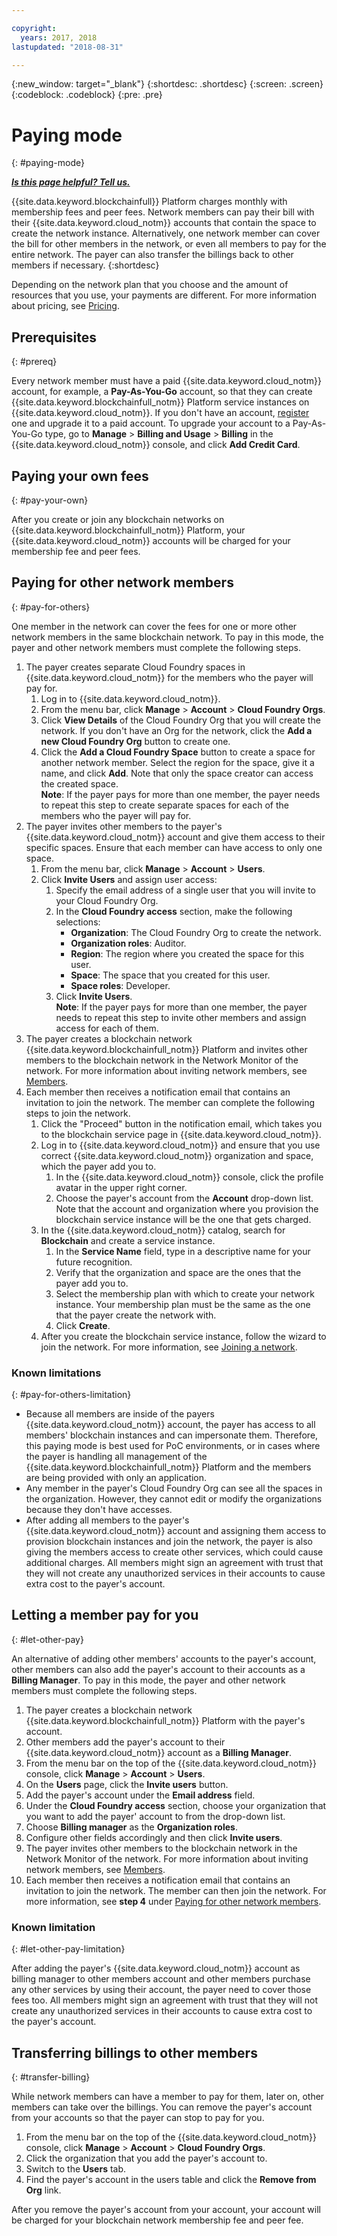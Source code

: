 ```yaml
---

copyright:
  years: 2017, 2018
lastupdated: "2018-08-31"

---
```


{:new_window: target="_blank"}
{:shortdesc: .shortdesc}
{:screen: .screen}
{:codeblock: .codeblock}
{:pre: .pre}

# Paying mode
{: #paying-mode}


***[Is this page helpful? Tell us.](https://www.surveygizmo.com/s3/4501493/IBM-Blockchain-Documentation)***


{{site.data.keyword.blockchainfull}} Platform charges monthly with membership fees and peer fees. Network members can pay their bill with their {{site.data.keyword.cloud_notm}} accounts that contain the space to create the network instance. Alternatively, one network member can cover the bill for other members in the network, or even all members to pay for the entire network. The payer can also transfer the billings back to other members if necessary.
{:shortdesc}

Depending on the network plan that you choose and the amount of resources that you use, your payments are different. For more information about pricing, see [Pricing](pricing.html).

## Prerequisites
{: #prereq}

Every network member must have a paid {{site.data.keyword.cloud_notm}} account, for example, a **Pay-As-You-Go** account, so that they can create {{site.data.keyword.blockchainfull_notm}} Platform service instances on {{site.data.keyword.cloud_notm}}. If you don't have an account, [register](https://console.bluemix.net/registration/) one and upgrade it to a paid account. To upgrade your account to a Pay-As-You-Go type, go to **Manage** > **Billing and Usage** > **Billing** in the {{site.data.keyword.cloud_notm}} console, and click **Add Credit Card**.


## Paying your own fees
{: #pay-your-own}

After you create or join any blockchain networks on {{site.data.keyword.blockchainfull_notm}} Platform, your {{site.data.keyword.cloud_notm}} accounts will be charged for your membership fee and peer fees.


## Paying for other network members
{: #pay-for-others}

One member in the network can cover the fees for one or more other network members in the same blockchain network. To pay in this mode, the payer and other network members must complete the following steps.

1. The payer creates separate Cloud Foundry spaces in {{site.data.keyword.cloud_notm}} for the members who the payer will pay for.
   1. Log in to {{site.data.keyword.cloud_notm}}.
   2. From the menu bar, click **Manage** > **Account** > **Cloud Foundry Orgs**.
   3. Click **View Details** of the Cloud Foundry Org that you will create the network. If you don't have an Org for the network, click the **Add a new Cloud Foundry Org** button to create one.
   4. Click the **Add a Cloud Foundry Space** button to create a space for another network member. Select the region for the space, give it a name, and click **Add**.  Note that only the space creator can access the created space.  
   **Note**: If the payer pays for more than one member, the payer needs to repeat this step to create separate spaces for each of the members who the payer will pay for.
2. The payer invites other members to the payer's {{site.data.keyword.cloud_notm}} account and give them access to their specific spaces. Ensure that each member can have access to only one space.
   1. From the menu bar, click **Manage** > **Account** > **Users**.  
   2. Click **Invite Users** and assign user access:
      1. Specify the email address of a single user that you will invite to your Cloud Foundry Org.
      2. In the **Cloud Foundry access** section, make the following selections:
         - **Organization**: The Cloud Foundry Org to create the network.
         - **Organization roles**: Auditor.
         - **Region**: The region where you created the space for this user.
         - **Space**: The space that you created for this user.
         - **Space roles**: Developer.
      3. Click **Invite Users**.  
   **Note**: If the payer pays for more than one member, the payer needs to repeat this step to invite other members and assign access for each of them.
3. The payer creates a blockchain network {{site.data.keyword.blockchainfull_notm}} Platform and invites other members to the blockchain network in the Network Monitor of the network. For more information about inviting network members, see [Members](https://console.bluemix.net/docs/services/blockchain/v10_dashboard.html#members).
4. Each member then receives a notification email that contains an invitation to join the network. The member can complete the following steps to join the network.
   1. Click the "Proceed" button in the notification email, which takes you to the blockchain service page in {{site.data.keyword.cloud_notm}}.
   2. Log in to {{site.data.keyword.cloud_notm}} and ensure that you use correct {{site.data.keyword.cloud_notm}} organization and space, which the payer add you to.
      1. In the {{site.data.keyword.cloud_notm}} console, click the profile avatar in the upper right corner.
      2. Choose the payer's account from the **Account** drop-down list.  Note that the account and organization where you provision the blockchain service instance will be the one that gets charged.  
   3. In the {{site.data.keyword.cloud_notm}} catalog, search for **Blockchain** and create a service instance.
      1. In the **Service Name** field, type in a descriptive name for your future recognition.
      2. Verify that the organization and space are the ones that the payer add you to.
      3. Select the membership plan with which to create your network instance. Your membership plan must be the same as the one that the payer create the network with.
      4. Click **Create**.
   4. After you create the blockchain service instance, follow the wizard to join the network.  For more information, see [Joining a network](https://console.bluemix.net/docs/services/blockchain/get_start.html#joining-a-network).

### Known limitations
{: #pay-for-others-limitation}
- Because all members are inside of the payers {{site.data.keyword.cloud_notm}} account, the payer has access to all members' blockchain instances and can impersonate them. Therefore, this paying mode is best used for PoC environments, or in cases where the payer is handling all management of the {{site.data.keyword.blockchainfull_notm}} Platform and the members are being provided with only an application.  
- Any member in the payer's Cloud Foundry Org can see all the spaces in the organization.  However, they cannot edit or modify the organizations because they don't have accesses.  
- After adding all members to the payer's {{site.data.keyword.cloud_notm}} account and assigning them access to provision blockchain instances and join the network, the payer is also giving the members access to create other services, which could cause additional charges. All members might sign an agreement with trust that they will not create any unauthorized services in their accounts to cause extra cost to the payer's account.  

## Letting a member pay for you
{: #let-other-pay}

An alternative of adding other members' accounts to the payer's account, other members can also add the payer's account to their accounts as a **Billing Manager**. To pay in this mode, the payer and other network members must complete the following steps.

1. The payer creates a blockchain network {{site.data.keyword.blockchainfull_notm}} Platform with the payer's account.
2. Other members add the payer's account to their {{site.data.keyword.cloud_notm}} account as a **Billing Manager**.
  1. From the menu bar on the top of the {{site.data.keyword.cloud_notm}} console, click **Manage** > **Account** > **Users**.
  2. On the **Users** page, click the **Invite users** button.
  3. Add the payer's account under the **Email address** field.
  4. Under the **Cloud Foundry access** section, choose your organization that you want to add the payer' account to from the drop-down list.
  5. Choose **Billing manager** as the **Organization roles**.
  6. Configure other fields accordingly and then click **Invite users**.  
3. The payer invites other members to the blockchain network in the Network Monitor of the network. For more information about inviting network members, see [Members](https://console.bluemix.net/docs/services/blockchain/v10_dashboard.html#members).
4. Each member then receives a notification email that contains an invitation to join the network. The member can then join the network. For more information, see **step 4** under [Paying for other network members](#pay-for-others).

### Known limitation
{: #let-other-pay-limitation}

After adding the payer's {{site.data.keyword.cloud_notm}} account as billing manager to other members account and other members purchase any other services by using their account, the payer need to cover those fees too. All members might sign an agreement with trust that they will not create any unauthorized services in their accounts to cause extra cost to the payer's account.  


## Transferring billings to other members
{: #transfer-billing}

While network members can have a member to pay for them, later on, other members can take over the billings. You can remove the payer's account from your accounts so that the payer can stop to pay for you.

1. From the menu bar on the top of the {{site.data.keyword.cloud_notm}} console, click **Manage** > **Account** > **Cloud Foundry Orgs**.
2. Click the organization that you add the payer's account to.
3. Switch to the **Users** tab.
4. Find the payer's account in the users table and click the **Remove from Org** link.

After you remove the payer's account from your account, your account will be charged for your blockchain network membership fee and peer fee.
